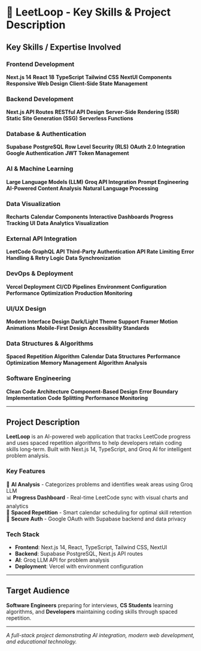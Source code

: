 # 🎯 LeetLoop - Key Skills & Project Description

## Key Skills / Expertise Involved

### Frontend Development
**Next.js 14**
**React 18**
**TypeScript**
**Tailwind CSS**
**NextUI Components**
**Responsive Web Design**
**Client-Side State Management**

### Backend Development
**Next.js API Routes**
**RESTful API Design**
**Server-Side Rendering (SSR)**
**Static Site Generation (SSG)**
**Serverless Functions**

### Database & Authentication
**Supabase**
**PostgreSQL**
**Row Level Security (RLS)**
**OAuth 2.0 Integration**
**Google Authentication**
**JWT Token Management**

### AI & Machine Learning
**Large Language Models (LLM)**
**Groq API Integration**
**Prompt Engineering**
**AI-Powered Content Analysis**
**Natural Language Processing**

### Data Visualization
**Recharts**
**Calendar Components**
**Interactive Dashboards**
**Progress Tracking UI**
**Data Analytics Visualization**

### External API Integration
**LeetCode GraphQL API**
**Third-Party Authentication**
**API Rate Limiting**
**Error Handling & Retry Logic**
**Data Synchronization**

### DevOps & Deployment
**Vercel Deployment**
**CI/CD Pipelines**
**Environment Configuration**
**Performance Optimization**
**Production Monitoring**

### UI/UX Design
**Modern Interface Design**
**Dark/Light Theme Support**
**Framer Motion Animations**
**Mobile-First Design**
**Accessibility Standards**

### Data Structures & Algorithms
**Spaced Repetition Algorithm**
**Calendar Data Structures**
**Performance Optimization**
**Memory Management**
**Algorithm Analysis**

### Software Engineering
**Clean Code Architecture**
**Component-Based Design**
**Error Boundary Implementation**
**Code Splitting**
**Performance Monitoring**

---

## Project Description

**LeetLoop** is an AI-powered web application that tracks LeetCode progress and uses spaced repetition algorithms to help developers retain coding skills long-term. Built with Next.js 14, TypeScript, and Groq AI for intelligent problem analysis.

### Key Features

🤖 **AI Analysis** - Categorizes problems and identifies weak areas using Groq LLM  
📊 **Progress Dashboard** - Real-time LeetCode sync with visual charts and analytics  
📅 **Spaced Repetition** - Smart calendar scheduling for optimal skill retention  
🔐 **Secure Auth** - Google OAuth with Supabase backend and data privacy

### Tech Stack
- **Frontend**: Next.js 14, React, TypeScript, Tailwind CSS, NextUI
- **Backend**: Supabase PostgreSQL, Next.js API routes
- **AI**: Groq LLM API for problem analysis
- **Deployment**: Vercel with environment configuration

---

## Target Audience
**Software Engineers** preparing for interviews, **CS Students** learning algorithms, and **Developers** maintaining coding skills through spaced repetition.

---

*A full-stack project demonstrating AI integration, modern web development, and educational technology.*
